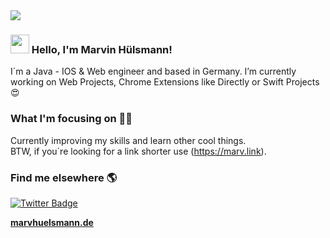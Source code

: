 <img src="https://i.imgur.com/QUk1uia.png"/>

### <img src="https://media.giphy.com/media/hvRJCLFzcasrR4ia7z/giphy.gif" width="30px"> Hello, I'm <strong>Marvin Hülsmann</strong>!

I´m a Java - IOS & Web engineer and based in Germany. I’m currently working on Web Projects, Chrome Extensions like Directly or Swift Projects 😍

### What I'm focusing on 👨‍💻

Currently improving my skills and learn other cool things.<br />
BTW, if you´re looking for a link shorter use (https://marv.link).

### Find me elsewhere 🌎

[![Twitter Badge](https://img.shields.io/badge/-Twitter-1ca0f1?style=flat-square&labelColor=1ca0f1&logo=twitter&logoColor=white&link=https://twitter.com/_diogorodrigues)](https://twitter.com/marvhuelsmann)


**[marvhuelsmann.de](https://marvhuelsmann.de/)**
